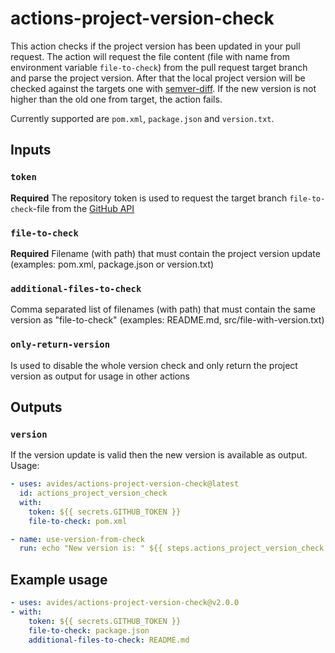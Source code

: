 # actions-project-version-check

This action checks if the project version has been updated in your pull request. The action will request the file content (file with name from environment variable `file-to-check`) from the pull request target branch and parse the project version. After that the local project version will be checked against the targets one with [semver-diff](https://www.npmjs.com/package/semver-diff). If the new version is not higher than the old one from target, the action fails.

Currently supported are `pom.xml`, `package.json` and `version.txt`.

## Inputs

### `token`

**Required** The repository token is used to request the target branch `file-to-check`-file from the [GitHub API](https://developer.github.com/v3/repos/contents/#get-contents)

### `file-to-check`

**Required** Filename (with path) that must contain the project version update (examples: pom.xml, package.json or version.txt)

### `additional-files-to-check`

Comma separated list of filenames (with path) that must contain the same version as "file-to-check" (examples: README.md, src/file-with-version.txt)

### `only-return-version`

Is used to disable the whole version check and only return the project version as output for usage in other actions

## Outputs

### `version`

If the version update is valid then the new version is available as output. Usage:

``` yaml
- uses: avides/actions-project-version-check@latest
  id: actions_project_version_check
  with:
    token: ${{ secrets.GITHUB_TOKEN }}
    file-to-check: pom.xml

- name: use-version-from-check
  run: echo "New version is: " ${{ steps.actions_project_version_check.outputs.version }}
```

## Example usage

``` yaml
- uses: avides/actions-project-version-check@v2.0.0
- with:
    token: ${{ secrets.GITHUB_TOKEN }}
    file-to-check: package.json
    additional-files-to-check: README.md
```
